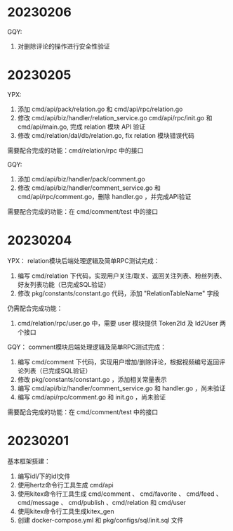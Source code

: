 # 20230206
GQY:
1. 对删除评论的操作进行安全性验证


# 20230205
YPX:
1. 添加 cmd/api/pack/relation.go 和 cmd/api/rpc/relation.go 
2. 修改 cmd/api/biz/handler/relation_service.go cmd/api/rpc/init.go 和 cmd/api/main.go, 完成 relation 模块 API 验证
3. 修改 cmd/relation/dal/db/relation.go, fix relation 模块错误代码

需要配合完成的功能：cmd/relation/rpc 中的接口

GQY:
1. 添加 cmd/api/biz/handler/pack/comment.go
2. 修改 cmd/api/biz/handler/comment_service.go 和 cmd/api/rpc/comment.go，删除 handler.go ，并完成API验证

需要配合完成的功能：在 cmd/comment/test 中的接口


# 20230204
YPX：
relation模块后端处理逻辑及简单RPC测试完成：
1. 编写 cmd/relation 下代码，实现用户关注/取关、返回关注列表、粉丝列表、好友列表功能（已完成SQL验证）
2. 修改 pkg/constants/constant.go 代码，添加 "RelationTableName" 字段

仍需配合完成功能：
1. cmd/relation/rpc/user.go 中，需要 user 模块提供 Token2Id 及 Id2User 两个接口

GQY：
comment模块后端处理逻辑及简单RPC测试完成：
1. 编写 cmd/comment 下代码，实现用户增加/删除评论，根据视频编号返回评论列表（已完成SQL验证）
2. 修改 pkg/constants/constant.go ，添加相关常量表示
3. 编写 cmd/api/biz/handler/comment_service.go 和 handler.go ，尚未验证
4. 编写 cmd/api/rpc/comment.go 和 init.go ，尚未验证

需要配合完成的功能：在 cmd/comment/test 中的接口


# 20230201
基本框架搭建：
1. 编写idl/下的idl文件
2. 使用hertz命令行工具生成 cmd/api
3. 使用kitex命令行工具生成 cmd/comment 、 cmd/favorite 、 cmd/feed 、 cmd/message 、 cmd/publish 、cmd/relation 和 cmd/user
4. 使用kitex命令行工具生成kitex_gen
5. 创建 docker-compose.yml 和 pkg/configs/sql/init.sql 文件